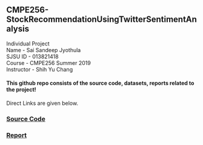 ## CMPE256-StockRecommendationUsingTwitterSentimentAnalysis
Individual Project <br>
Name - Sai Sandeep Jyothula <br>
SJSU ID - 013821418 <br>
Course - CMPE256 Summer 2019<br>
Instructor - Shih Yu Chang <br>

#### This github repo consists of the source code, datasets, reports related to the project!
Direct Links are given below. <br>


### [Source Code](https://github.com/SandeepJ97/CMPE256-StockRecommendationUsingTwitterSentimentAnalysis/blob/master/StockRecommendationUsingTwiiterSenstimentAnalysis_SAISANDEEP_JYOTHULA.ipynb)
### [Report](https://github.com/SandeepJ97/CMPE256-StockRecommendationUsingTwitterSentimentAnalysis/blob/master/StockRecommendationUsingTwitterSentimentAnalysis_SAISANDEEP_JYOTHULA.pdf)
